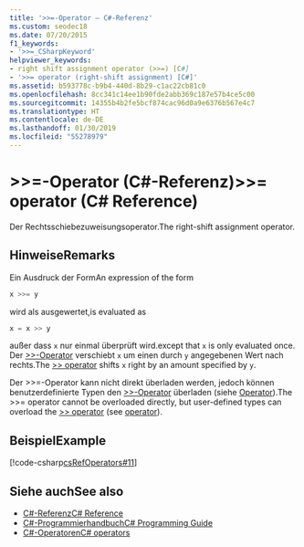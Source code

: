 ```yaml
---
title: '>>=-Operator – C#-Referenz'
ms.custom: seodec18
ms.date: 07/20/2015
f1_keywords:
- '>>=_CSharpKeyword'
helpviewer_keywords:
- right shift assignment operator (>>=) [C#]
- '>>= operator (right-shift assignment) [C#]'
ms.assetid: b593778c-b9b4-440d-8b29-c1ac22cb81c0
ms.openlocfilehash: 8cc341c14ee1b90fde2abb369c187e57b4ce5c00
ms.sourcegitcommit: 14355b4b2fe5bcf874cac96d0a9e6376b567e4c7
ms.translationtype: HT
ms.contentlocale: de-DE
ms.lasthandoff: 01/30/2019
ms.locfileid: "55278979"
---
```

# <a name="-operator-c-reference"></a><span data-ttu-id="9226d-102">>>=-Operator (C#-Referenz)</span><span class="sxs-lookup"><span data-stu-id="9226d-102">>>= operator (C# Reference)</span></span>

<span data-ttu-id="9226d-103">Der Rechtsschiebezuweisungsoperator.</span><span class="sxs-lookup"><span data-stu-id="9226d-103">The right-shift assignment operator.</span></span>

## <a name="remarks"></a><span data-ttu-id="9226d-104">Hinweise</span><span class="sxs-lookup"><span data-stu-id="9226d-104">Remarks</span></span>

<span data-ttu-id="9226d-105">Ein Ausdruck der Form</span><span class="sxs-lookup"><span data-stu-id="9226d-105">An expression of the form</span></span>

```csharp
x >>= y
```

<span data-ttu-id="9226d-106">wird als ausgewertet,</span><span class="sxs-lookup"><span data-stu-id="9226d-106">is evaluated as</span></span>

```csharp
x = x >> y
```

<span data-ttu-id="9226d-107">außer dass `x` nur einmal überprüft wird.</span><span class="sxs-lookup"><span data-stu-id="9226d-107">except that `x` is only evaluated once.</span></span> <span data-ttu-id="9226d-108">Der [>>-Operator](right-shift-operator.md) verschiebt `x` um einen durch `y` angegebenen Wert nach rechts.</span><span class="sxs-lookup"><span data-stu-id="9226d-108">The [>> operator](right-shift-operator.md) shifts `x` right by an amount specified by `y`.</span></span>

<span data-ttu-id="9226d-109">Der >>=-Operator kann nicht direkt überladen werden, jedoch können benutzerdefinierte Typen den [>>-Operator](right-shift-operator.md) überladen (siehe [Operator](../keywords/operator.md)).</span><span class="sxs-lookup"><span data-stu-id="9226d-109">The >>= operator cannot be overloaded directly, but user-defined types can overload the [>> operator](right-shift-operator.md) (see [operator](../keywords/operator.md)).</span></span>

## <a name="example"></a><span data-ttu-id="9226d-110">Beispiel</span><span class="sxs-lookup"><span data-stu-id="9226d-110">Example</span></span>

[!code-csharp[csRefOperators#11](~/samples/snippets/csharp/VS_Snippets_VBCSharp/csrefOperators/CS/csrefOperators.cs#11)]

## <a name="see-also"></a><span data-ttu-id="9226d-111">Siehe auch</span><span class="sxs-lookup"><span data-stu-id="9226d-111">See also</span></span>

- [<span data-ttu-id="9226d-112">C#-Referenz</span><span class="sxs-lookup"><span data-stu-id="9226d-112">C# Reference</span></span>](../index.md)
- [<span data-ttu-id="9226d-113">C#-Programmierhandbuch</span><span class="sxs-lookup"><span data-stu-id="9226d-113">C# Programming Guide</span></span>](../../programming-guide/index.md)
- [<span data-ttu-id="9226d-114">C#-Operatoren</span><span class="sxs-lookup"><span data-stu-id="9226d-114">C# operators</span></span>](index.md)